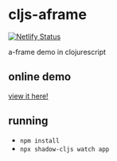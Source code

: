 # cljs-aframe
[![Netlify Status](https://api.netlify.com/api/v1/badges/78db5e01-7499-463b-b25e-bd797362d699/deploy-status)](https://app.netlify.com/sites/cljs-aframe/deploys)

a-frame demo in clojurescript

## online demo

[view it here!](https://cljs-aframe.netlify.com)

## running

* `npm install`
* `npx shadow-cljs watch app`

